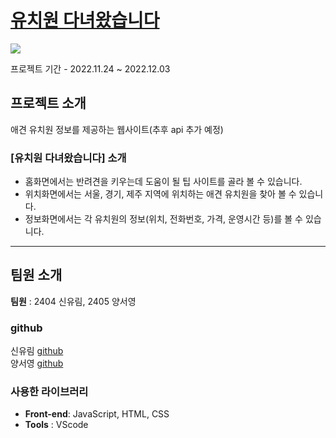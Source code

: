 # [유치원 다녀왔습니다](https://yurim3.github.io/WSM_animal/)
<img src="https://github.com/yurim3/WSM_animal/issues/1#issue-1474058771">

프로젝트 기간 -  2022.11.24 ~ 2022.12.03

## 프로젝트 소개
 애견 유치원 정보를 제공하는 웹사이트(추후 api 추가 예정)

### [유치원 다녀왔습니다] 소개
- 홈화면에서는 반려견을 키우는데 도움이 될 팁 사이트를 골라 볼 수 있습니다.
- 위치화면에서는 서울, 경기, 제주 지역에 위치하는 애견 유치원을 찾아 볼 수 있습니다.
- 정보화면에서는 각 유치원의 정보(위치, 전화번호, 가격, 운영시간 등)를 볼 수 있습니다.
---
## 팀원 소개
 **팀원** : 2404 신유림, 2405 양서영

### github
신유림 [github](https://github.com/yurim3)<br/>
양서영 [github](https://github.com/ysy7)
### 사용한 라이브러리
* **Front-end**: JavaScript, HTML, CSS  
* **Tools** : VScode
 

